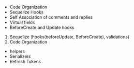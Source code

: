 - Code Organization
- Sequelize Hooks
- Self Association of comments and replies
- Virtual fields
- BeforeCreate and Update hooks


1. Sequelize (hooks(beforeUpdate, BeforeCreate), validations)
2. Code Organization


* helpers
* Serializers
* Refresh Tokens